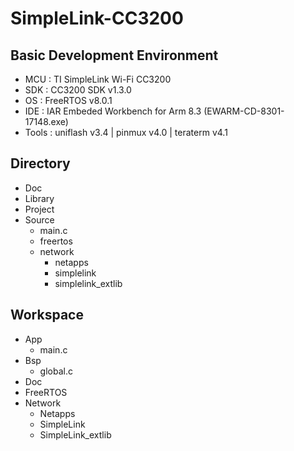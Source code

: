 # SimpleLink-CC3200
## Basic Development Environment
* MCU : TI SimpleLink Wi-Fi CC3200
* SDK : CC3200 SDK v1.3.0
* OS  : FreeRTOS v8.0.1
* IDE : IAR Embeded Workbench for Arm 8.3 (EWARM-CD-8301-17148.exe)
* Tools : uniflash v3.4 | pinmux v4.0 | teraterm v4.1
## Directory
* Doc
* Library
* Project
* Source
    * main.c
    * freertos
    * network
        * netapps
        * simplelink
        * simplelink_extlib
## Workspace
* App
    * main.c
* Bsp
    * global.c
* Doc
* FreeRTOS
* Network
    * Netapps
    * SimpleLink
    * SimpleLink_extlib